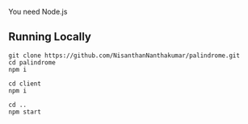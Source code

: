 You need Node.js

## Running Locally

```
git clone https://github.com/NisanthanNanthakumar/palindrome.git
cd palindrome
npm i

cd client
npm i

cd ..
npm start
```
